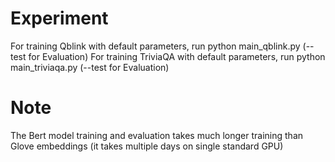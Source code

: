 
# Experiment

For training Qblink with default parameters, run python main_qblink.py (--test for Evaluation)
For training TriviaQA with default parameters, run python main_triviaqa.py (--test for Evaluation)

# Note

The Bert model training and evaluation takes much longer training than Glove embeddings (it takes multiple days on single standard GPU)